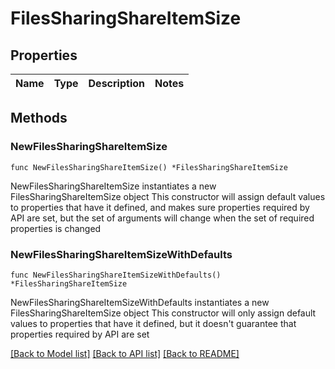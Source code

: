 # FilesSharingShareItemSize

## Properties

Name | Type | Description | Notes
------------ | ------------- | ------------- | -------------

## Methods

### NewFilesSharingShareItemSize

`func NewFilesSharingShareItemSize() *FilesSharingShareItemSize`

NewFilesSharingShareItemSize instantiates a new FilesSharingShareItemSize object
This constructor will assign default values to properties that have it defined,
and makes sure properties required by API are set, but the set of arguments
will change when the set of required properties is changed

### NewFilesSharingShareItemSizeWithDefaults

`func NewFilesSharingShareItemSizeWithDefaults() *FilesSharingShareItemSize`

NewFilesSharingShareItemSizeWithDefaults instantiates a new FilesSharingShareItemSize object
This constructor will only assign default values to properties that have it defined,
but it doesn't guarantee that properties required by API are set


[[Back to Model list]](../README.md#documentation-for-models) [[Back to API list]](../README.md#documentation-for-api-endpoints) [[Back to README]](../README.md)


